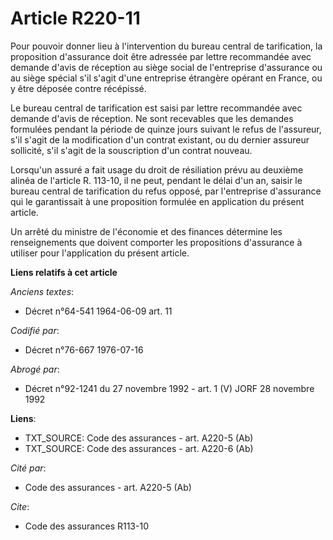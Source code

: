 # Article R220-11

Pour pouvoir donner lieu à l'intervention du bureau central de tarification, la proposition d'assurance doit être adressée
par lettre recommandée avec demande d'avis de réception au siège social de l'entreprise d'assurance ou au siège spécial s'il
s'agit d'une entreprise étrangère opérant en France, ou y être déposée contre récépissé.

Le bureau central de tarification est saisi par lettre recommandée avec demande d'avis de réception. Ne sont recevables que
les demandes formulées pendant la période de quinze jours suivant le refus de l'assureur, s'il s'agit de la modification d'un
contrat existant, ou du dernier assureur sollicité, s'il s'agit de la souscription d'un contrat nouveau.

Lorsqu'un assuré a fait usage du droit de résiliation prévu au deuxième alinéa de l'article R. 113-10, il ne peut, pendant le
délai d'un an, saisir le bureau central de tarification du refus opposé, par l'entreprise d'assurance qui le garantissait à
une proposition formulée en application du présent article.

Un arrêté du ministre de l'économie et des finances détermine les renseignements que doivent comporter les propositions
d'assurance à utiliser pour l'application du présent article.

**Liens relatifs à cet article**

_Anciens textes_:

  - Décret n°64-541 1964-06-09 art. 11

_Codifié par_:

  - Décret n°76-667 1976-07-16

_Abrogé par_:

  - Décret n°92-1241 du 27 novembre 1992 - art. 1 (V) JORF 28 novembre 1992

**Liens**:

  - TXT_SOURCE: Code des assurances - art. A220-5 (Ab)
  - TXT_SOURCE: Code des assurances - art. A220-6 (Ab)

_Cité par_:

  - Code des assurances - art. A220-5 (Ab)

_Cite_:

  - Code des assurances R113-10
